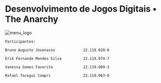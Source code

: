 # Desenvolvimento de Jogos Digitais • The Anarchy

![menu_logo](https://user-images.githubusercontent.com/80861112/171758854-e4c38a60-2e6a-41ab-b9f2-8ba66d160c03.png)

<p align="center">
    
    Participantes:

    Bruno Augusto Jovenasso             22.119.020-0

    Erik Fernando Mendes Silva          22.119.074-7

    Vanessa Gomes Favorito              22.119.009-3

    Rafael Tocegui Compri               22.119.063-0
  
</p>

